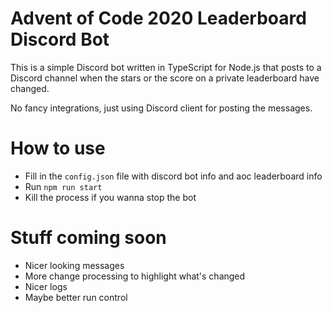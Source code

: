 # Advent of Code 2020 Leaderboard Discord Bot
This is a simple Discord bot written in TypeScript for Node.js that posts to a Discord channel when the stars or the score on a private leaderboard have changed.

No fancy integrations, just using Discord client for posting the messages.
# How to use
- Fill in the `config.json` file with discord bot info and aoc leaderboard info
- Run `npm run start`
- Kill the process if you wanna stop the bot
# Stuff coming soon
- Nicer looking messages
- More change processing to highlight what's changed
- Nicer logs
- Maybe better run control
